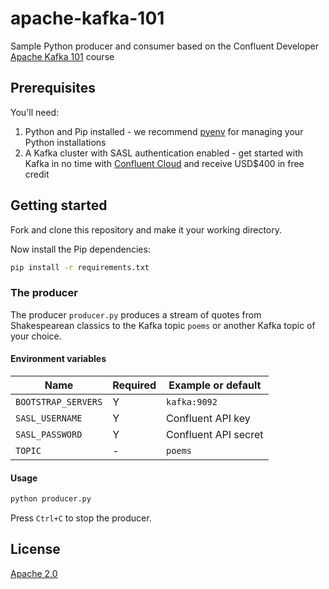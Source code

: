 # apache-kafka-101

Sample Python producer and consumer based on the Confluent Developer [Apache Kafka 101](https://developer.confluent.io/courses/apache-kafka/events/) course

## Prerequisites

You'll need:

1. Python and Pip installed - we recommend [pyenv](https://github.com/pyenv/pyenv) for managing your Python installations
1. A Kafka cluster with SASL authentication enabled - get started with Kafka in no time with [Confluent Cloud](https://confluent.cloud/) and receive USD$400 in free credit

## Getting started

Fork and clone this repository and make it your working directory.

Now install the Pip dependencies:

```bash
pip install -r requirements.txt
```

### The producer

The producer `producer.py` produces a stream of quotes from Shakespearean classics to the Kafka topic `poems` or another Kafka topic of your choice.

#### Environment variables

| Name | Required | Example or default |
| --- | --- | --- |
| `BOOTSTRAP_SERVERS` | Y | `kafka:9092` |
| `SASL_USERNAME` | Y | Confluent API key |
| `SASL_PASSWORD` | Y | Confluent API secret |
| `TOPIC` | - | `poems` |

#### Usage

```bash
python producer.py
```

Press `Ctrl+C` to stop the producer.

## License

[Apache 2.0](./LICENSE)
